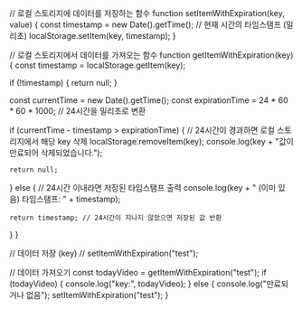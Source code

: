 // 로컬 스토리지에 데이터를 저장하는 함수
function setItemWithExpiration(key, value) {
  const timestamp = new Date().getTime(); // 현재 시간의 타임스탬프 (밀리초)
  localStorage.setItem(key, timestamp);
}

// 로컬 스토리지에서 데이터를 가져오는 함수
function getItemWithExpiration(key) {
	const timestamp = localStorage.getItem(key);
  
  if (!timestamp) {
    return null;
  }

  const currentTime = new Date().getTime();
  const expirationTime = 24 * 60 * 60 * 1000; // 24시간을 밀리초로 변환
  
  if (currentTime - timestamp > expirationTime) {
    // 24시간이 경과하면 로컬 스토리지에서 해당 key 삭제
    localStorage.removeItem(key);
    console.log(key + "값이 만료되어 삭제되었습니다.");

    return null;
  } else {
    // 24시간 이내라면 저장된 타임스탬프 출력
    console.log(key + " (이미 있음) 타임스탬프: " + timestamp);

    return timestamp; // 24시간이 지나지 않았으면 저장된 값 반환
  }
}

// 데이터 저장 (key)
// setItemWithExpiration("test");

// 데이터 가져오기
const todayVideo = getItemWithExpiration("test");
if (todayVideo) {
  console.log("key:", todayVideo);
} else {
  console.log("만료되거나 없음");
  setItemWithExpiration("test");
}
